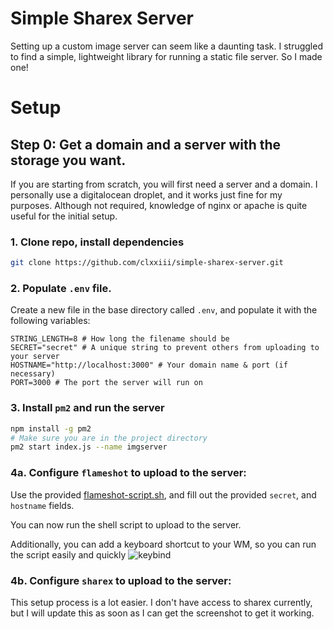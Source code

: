# Simple Sharex Server

Setting up a custom image server can seem like a daunting task. I struggled to find a simple, lightweight library for running a static file server. So I made one!

# Setup

## Step 0: Get a domain and a server with the storage you want.
If you are starting from scratch, you will first need a server and a domain. I personally use a digitalocean droplet, and it works just fine for my purposes. Although not required, knowledge of nginx or apache is quite useful for the initial setup.

### 1. Clone repo, install dependencies

```bash
git clone https://github.com/clxxiii/simple-sharex-server.git
```

### 2. Populate `.env` file.

Create a new file in the base directory called `.env`, and populate
it with the following variables:

```env
STRING_LENGTH=8 # How long the filename should be
SECRET="secret" # A unique string to prevent others from uploading to your server
HOSTNAME="http://localhost:3000" # Your domain name & port (if necessary)
PORT=3000 # The port the server will run on
```

### 3. Install `pm2` and run the server

```bash
npm install -g pm2
# Make sure you are in the project directory
pm2 start index.js --name imgserver
```

### 4a. Configure `flameshot` to upload to the server:

Use the provided [flameshot-script.sh](https://github.com/clxxiii/simple-sharex-server/blob/main/flameshot-script.sh), and fill out the provided `secret`, and `hostname` fields.

You can now run the shell script to upload to the server.

Additionally, you can add a keyboard shortcut to your WM, so you can run the script easily and quickly
![keybind](https://img.clxxiii.dev/BZZDvzkJ.png)

### 4b. Configure `sharex` to upload to the server:

This setup process is a lot easier. I don't have access to sharex currently, but I will update this as soon as I can get the screenshot to get it working.
